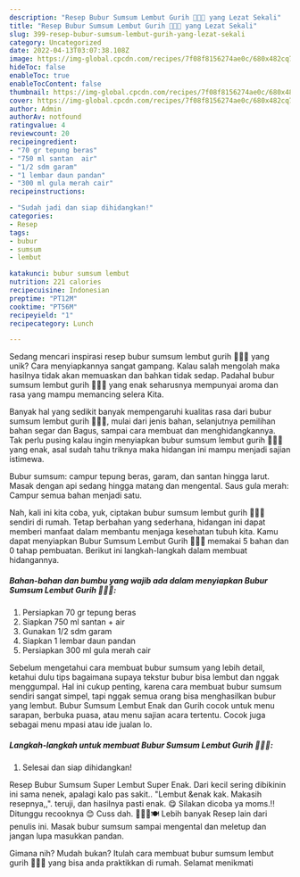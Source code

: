 ```yaml
---
description: "Resep Bubur Sumsum Lembut Gurih 👩🏻‍🍳 yang Lezat Sekali"
title: "Resep Bubur Sumsum Lembut Gurih 👩🏻‍🍳 yang Lezat Sekali"
slug: 399-resep-bubur-sumsum-lembut-gurih-yang-lezat-sekali
category: Uncategorized
date: 2022-04-13T03:07:38.108Z
image: https://img-global.cpcdn.com/recipes/7f08f8156274ae0c/680x482cq70/bubur-sumsum-lembut-gurih-foto-resep-utama.jpg
hideToc: false
enableToc: true
enableTocContent: false
thumbnail: https://img-global.cpcdn.com/recipes/7f08f8156274ae0c/680x482cq70/bubur-sumsum-lembut-gurih-foto-resep-utama.jpg
cover: https://img-global.cpcdn.com/recipes/7f08f8156274ae0c/680x482cq70/bubur-sumsum-lembut-gurih-foto-resep-utama.jpg
author: Admin
authorAv: notfound
ratingvalue: 4
reviewcount: 20
recipeingredient:
- "70 gr tepung beras"
- "750 ml santan  air"
- "1/2 sdm garam"
- "1 lembar daun pandan"
- "300 ml gula merah cair"
recipeinstructions:

- "Sudah jadi dan siap dihidangkan!"
categories:
- Resep
tags:
- bubur
- sumsum
- lembut

katakunci: bubur sumsum lembut 
nutrition: 221 calories
recipecuisine: Indonesian
preptime: "PT12M"
cooktime: "PT56M"
recipeyield: "1"
recipecategory: Lunch

---
```





Sedang mencari inspirasi resep bubur sumsum lembut gurih 👩🏻‍🍳 yang unik? Cara menyiapkannya sangat gampang. Kalau salah mengolah maka hasilnya tidak akan memuaskan dan bahkan tidak sedap. Padahal bubur sumsum lembut gurih 👩🏻‍🍳 yang enak seharusnya mempunyai aroma dan rasa yang mampu memancing selera Kita.





Banyak hal yang sedikit banyak mempengaruhi kualitas rasa dari bubur sumsum lembut gurih 👩🏻‍🍳, mulai dari jenis bahan, selanjutnya pemilihan bahan segar dan Bagus, sampai cara membuat dan menghidangkannya. Tak perlu pusing kalau ingin menyiapkan bubur sumsum lembut gurih 👩🏻‍🍳 yang enak,      asal sudah tahu triknya maka hidangan ini mampu menjadi sajian istimewa.














Bubur sumsum: campur tepung beras, garam, dan santan hingga larut. Masak dengan api sedang hingga matang dan mengental. Saus gula merah: Campur semua bahan menjadi satu.






Nah, kali ini kita coba, yuk, ciptakan bubur sumsum lembut gurih 👩🏻‍🍳 sendiri di rumah. Tetap berbahan yang sederhana, hidangan ini dapat memberi manfaat dalam membantu menjaga kesehatan tubuh kita. Kamu dapat menyiapkan Bubur Sumsum Lembut Gurih 👩🏻‍🍳 memakai 5 bahan dan 0 tahap pembuatan. Berikut ini langkah-langkah dalam membuat hidangannya.

<!--inarticleads1-->

##### Bahan-bahan dan bumbu yang wajib ada dalam menyiapkan Bubur Sumsum Lembut Gurih 👩🏻‍🍳:

1. Persiapkan 70 gr tepung beras
1. Siapkan 750 ml santan + air
1. Gunakan 1/2 sdm garam
1. Siapkan 1 lembar daun pandan
1. Persiapkan 300 ml gula merah cair


Sebelum mengetahui cara membuat bubur sumsum yang lebih detail, ketahui dulu tips bagaimana supaya tekstur bubur bisa lembut dan nggak menggumpal. Hal ini cukup penting, karena cara membuat bubur sumsum sendiri sangat simpel, tapi nggak semua orang bisa menghasilkan bubur yang lembut. Bubur Sumsum Lembut Enak dan Gurih cocok untuk menu sarapan, berbuka puasa, atau menu sajian acara tertentu. Cocok juga sebagai menu mpasi atau ide jualan lo. 

<!--inarticleads2-->

##### Langkah-langkah untuk membuat Bubur Sumsum Lembut Gurih 👩🏻‍🍳:


1. Selesai dan siap dihidangkan!

Resep Bubur Sumsum Super Lembut Super Enak. Dari kecil sering dibikinin ini sama nenek, apalagi kalo pas sakit.. &#34;Lembut &amp;enak kak. Makasih resepnya,,&#34;. teruji, dan hasilnya pasti enak. 😋 Silakan dicoba ya moms.!! Ditunggu recooknya 😊 Cuss dah. 👩🏻‍🍳🍽 Lebih banyak Resep lain dari penulis ini. Masak bubur sumsum sampai mengental dan meletup dan jangan lupa masukkan pandan. 

Gimana nih? Mudah bukan? Itulah cara membuat bubur sumsum lembut gurih 👩🏻‍🍳 yang bisa anda praktikkan di rumah. Selamat menikmati
